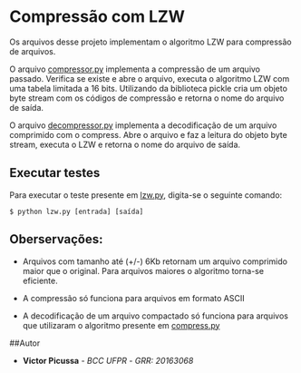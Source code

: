 # Compressão com LZW
Os arquivos desse projeto implementam o algoritmo LZW para compressão de arquivos.

O arquivo [compressor.py](https://github.com/ultravic/lzw/blob/master/compressor.py) implementa a compressão de um arquivo passado. Verifica
se existe e abre o arquivo, executa o algoritmo LZW com uma tabela limitada a
16 bits. Utilizando da biblioteca pickle cria um objeto byte stream com os códigos
de compressão e retorna o nome do arquivo de saída.

O arquivo [decompressor.py](https://github.com/ultravic/lzw/blob/master/decompressor.py) implementa a decodificação de um arquivo comprimido com
o compress. Abre o arquivo e faz a leitura do objeto byte stream,
executa o LZW e retorna o nome do arquivo de saída.

## Executar testes
Para executar o teste presente em [lzw.py](https://github.com/ultravic/lzw/blob/master/lzw.py), digita-se o seguinte comando:
```
$ python lzw.py [entrada] [saída]
```

## Oberservações:
* Arquivos com tamanho até (+/-) 6Kb retornam um arquivo comprimido
maior que o original. Para arquivos maiores o algoritmo torna-se eficiente.

* A compressão só funciona para arquivos em formato ASCII

* A decodificação de um arquivo compactado só funciona para arquivos que utilizaram
o algoritmo presente em [compress.py](https://github.com/ultravic/lzw/blob/master/compressor.py)

##Autor
* **Victor Picussa** - *BCC UFPR* - *GRR: 20163068*
